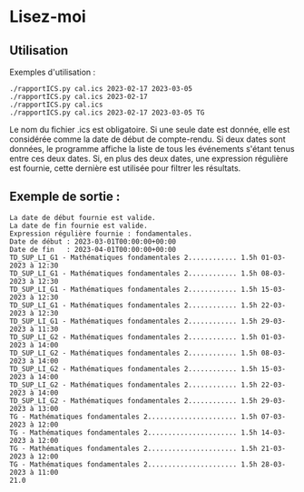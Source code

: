 # Lisez-moi

## Utilisation

Exemples d'utilisation :

```
./rapportICS.py cal.ics 2023-02-17 2023-03-05
./rapportICS.py cal.ics 2023-02-17
./rapportICS.py cal.ics
./rapportICS.py cal.ics 2023-02-17 2023-03-05 TG
```

Le nom du fichier .ics est obligatoire.
Si une seule date est donnée, elle est considérée comme la date de début de compte-rendu.
Si deux dates sont données, le programme affiche la liste de tous les événements s'étant tenus entre ces deux dates.
Si, en plus des deux dates, une expression régulière est fournie, cette dernière est utilisée pour filtrer les résultats.

## Exemple de sortie :

```
La date de début fournie est valide.
La date de fin fournie est valide.
Expression régulière fournie : fondamentales.
Date de début : 2023-03-01T00:00:00+00:00
Date de fin   : 2023-04-01T00:00:00+00:00
TD_SUP_LI_G1 - Mathématiques fondamentales 2............ 1.5h 01-03-2023 à 12:30
TD_SUP_LI_G1 - Mathématiques fondamentales 2............ 1.5h 08-03-2023 à 12:30
TD_SUP_LI_G1 - Mathématiques fondamentales 2............ 1.5h 15-03-2023 à 12:30
TD_SUP_LI_G1 - Mathématiques fondamentales 2............ 1.5h 22-03-2023 à 12:30
TD_SUP_LI_G1 - Mathématiques fondamentales 2............ 1.5h 29-03-2023 à 11:30
TD_SUP_LI_G2 - Mathématiques fondamentales 2............ 1.5h 01-03-2023 à 14:00
TD_SUP_LI_G2 - Mathématiques fondamentales 2............ 1.5h 08-03-2023 à 14:00
TD_SUP_LI_G2 - Mathématiques fondamentales 2............ 1.5h 15-03-2023 à 14:00
TD_SUP_LI_G2 - Mathématiques fondamentales 2............ 1.5h 22-03-2023 à 14:00
TD_SUP_LI_G2 - Mathématiques fondamentales 2............ 1.5h 29-03-2023 à 13:00
TG - Mathématiques fondamentales 2...................... 1.5h 07-03-2023 à 12:00
TG - Mathématiques fondamentales 2...................... 1.5h 14-03-2023 à 12:00
TG - Mathématiques fondamentales 2...................... 1.5h 21-03-2023 à 12:00
TG - Mathématiques fondamentales 2...................... 1.5h 28-03-2023 à 11:00
21.0
```